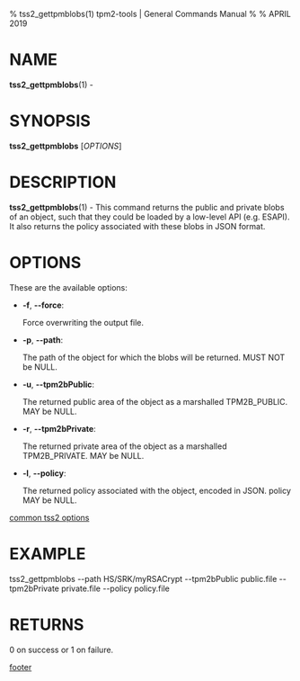 % tss2_gettpmblobs(1) tpm2-tools | General Commands Manual
%
% APRIL 2019

# NAME

**tss2_gettpmblobs**(1) -

# SYNOPSIS

**tss2_gettpmblobs** [*OPTIONS*]

# DESCRIPTION

**tss2_gettpmblobs**(1) - This command returns the public and private blobs of an object, such that they could be loaded by a low-level API (e.g. ESAPI). It also returns the policy associated with these blobs in JSON format.

# OPTIONS

These are the available options:

  * **-f**, **\--force**:

    Force overwriting the output file.

  * **-p**, **\--path**:

    The path of the object for which the blobs will be returned. MUST NOT be NULL.

  * **-u**, **\--tpm2bPublic**:

    The returned public area of the object as a marshalled TPM2B_PUBLIC. MAY be NULL.

  * **-r**, **\--tpm2bPrivate**:

    The returned private area of the object as a marshalled TPM2B_PRIVATE. MAY be NULL.

  * **-l**, **\--policy**:

    The returned policy associated with the object, encoded in JSON. policy MAY be NULL.

[common tss2 options](common/tss2-options.md)

# EXAMPLE

tss2_gettpmblobs --path HS/SRK/myRSACrypt --tpm2bPublic public.file --tpm2bPrivate private.file --policy policy.file

# RETURNS

0 on success or 1 on failure.

[footer](common/footer.md)
